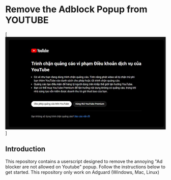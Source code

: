 # Remove the Adblock Popup from YOUTUBE
[![picture](https://github.com/devdanqtuan/Remove-Ads-Youtube/blob/main/Thumnail.jpg?raw=true)]
## Introduction

This repository contains a userscript designed to remove the annoying "Ad blocker are not allowed on Youtube" popup. Follow the instructions below to get started.
This repository only work on Adguard (Windows, Mac, Linux)